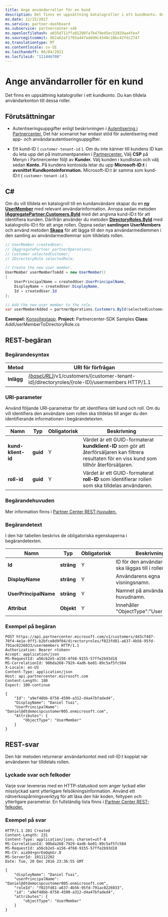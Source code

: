 ```yaml
---
title: Ange användarroller för en kund
description: Det finns en uppsättning katalogroller i ett kundkonto. Du kan tilldela användarkonton till dessa roller.
ms.date: 12/15/2017
ms.service: partner-dashboard
ms.subservice: partnercenter-sdk
ms.openlocfilehash: a035d711ffa91200fa7b479ed5ec53929aa4feaf
ms.sourcegitcommit: 0b2a62af1765a447addd9c4340c28bc42fdc2747
ms.translationtype: MT
ms.contentlocale: sv-SE
ms.lasthandoff: 06/04/2021
ms.locfileid: "111446708"
---
```

# <a name="set-user-roles-for-a-customer"></a>Ange användarroller för en kund

Det finns en uppsättning katalogroller i ett kundkonto. Du kan tilldela användarkonton till dessa roller.

## <a name="prerequisites"></a>Förutsättningar

- Autentiseringsuppgifter enligt beskrivningen i [Autentisering i Partnercenter.](partner-center-authentication.md) Det här scenariot har endast stöd för autentisering med app- och användarautentiseringsuppgifter.

- Ett kund-ID ( `customer-tenant-id` ). Om du inte känner till kundens ID kan du leta upp det på instrumentpanelen i [Partnercenter.](https://partner.microsoft.com/dashboard) Välj **CSP** på Menyn i Partnercenter följt av **Kunder.** Välj kunden i kundlistan och välj sedan **Konto.** På kundens kontosida letar du upp **Microsoft-ID:t** i **avsnittet Kundkontoinformation.** Microsoft-ID:t är samma som kund-ID:t ( `customer-tenant-id` ).

## <a name="c"></a>C\#

Om du vill tilldela en katalogroll till en kundanvändare skapar du en [**ny UserMember**](/dotnet/api/microsoft.store.partnercenter.models.roles.usermember) med relevant användarinformation. Anropa sedan metoden [**IAggregatePartner.Customers.ById**](/dotnet/api/microsoft.store.partnercenter.customers.icustomercollection.byid) med det angivna kund-ID:t för att identifiera kunden. Därifrån använder du metoden [**DirectoryRoles.ById**](/dotnet/api/microsoft.store.partnercenter.customerdirectoryroles.idirectoryrolecollection.byid) med katalogrolls-ID:t för att ange rollen. Öppna sedan **samlingen UserMembers** och använd metoden [**Skapa**](/dotnet/api/microsoft.store.partnercenter.customerdirectoryroles.iusermembercollection.create) för att lägga till den nya användarmedlemmen i den samling av användarmedlemmar som tilldelats rollen.

``` csharp
// UserMember createdUser;
// IAggregatePartner partnerOperations;
// Customer selectedCustomer;
// IDirectoryRole selectedRole;

// Create the new user member.
UserMember userMemberToAdd = new UserMember()
{
    UserPrincipalName = createdUser.UserPrincipalName,
    DisplayName = createdUser.DisplayName,
    Id = createdUser.Id
};

// Add the new user member to the role.
var userMemberAdded = partnerOperations.Customers.ById(selectedCustomer.Id).DirectoryRoles.ById(selectedRole.Id).UserMembers.Create(userMemberToAdd);
```

**Exempel:** [Konsoltestapp](console-test-app.md). **Project:** Partnercenter-SDK Samples **Class**: AddUserMemberToDirectoryRole.cs

## <a name="rest-request"></a>REST-begäran

### <a name="request-syntax"></a>Begärandesyntax

| Metod   | URI för förfrågan                                                                                                                 |
|----------|-----------------------------------------------------------------------------------------------------------------------------|
| **Inlägg** | [*{baseURL}*](partner-center-rest-urls.md)/v1/customers/{customer-tenant-id}/directoryroles/{role-ID}/usermembers HTTP/1.1 |

### <a name="uri-parameter"></a>URI-parameter

Använd följande URI-parametrar för att identifiera rätt kund och roll. Om du vill identifiera den användare som rollen ska tilldelas till anger du den identifierande informationen i begärandetexten.

| Namn                   | Typ     | Obligatorisk | Beskrivning                                                                                                                                            |
|------------------------|----------|----------|--------------------------------------------------------------------------------------------------------------------------------------------------------|
| **kund-klient-id** | **guid** | Y        | Värdet är ett GUID-formaterat **kundklient-ID** som gör att återförsäljaren kan filtrera resultaten för en viss kund som tillhör återförsäljaren. |
| **roll-id**            | **guid** | Y        | Värdet är ett GUID-formaterat **roll-ID** som identifierar rollen som ska tilldelas användaren.                                                              |

### <a name="request-headers"></a>Begärandehuvuden

Mer information finns i [Partner Center REST-huvuden.](headers.md)

### <a name="request-body"></a>Begärandetext

I den här tabellen beskrivs de obligatoriska egenskaperna i begärandetexten.

| Namn                  | Typ       | Obligatorisk | Beskrivning                            |
|-----------------------|------------|----------|----------------------------------------|
| **Id**                | **sträng** | Y        | ID för den användare som ska läggas till i rollen. |
| **DisplayName**       | **sträng** | Y        | Användarens egna visningsnamn. |
| **UserPrincipalName** | **sträng** | Y        | Namnet på användarens huvudnamn.        |
| **Attribut**        | **Objekt** | Y        | Innehåller "ObjectType":"UserMember"     |

### <a name="request-example"></a>Exempel på begäran

```http
POST https://api.partnercenter.microsoft.com/v1/customers/4d3cf487-70f4-4e1e-9ff1-b2bfce8d9f04/directoryroles/f023fd81-a637-4b56-95fd-791ac0226033/usermembers HTTP/1.1
Authorization: Bearer <token>
Accept: application/json
MS-RequestId: a56cb2e5-a156-4f68-9155-57ffe2b93d18
MS-CorrelationId: 90bda268-7929-4ad6-be01-89c5af5fc504
X-Locale: en-US
Content-Type: application/json
Host: api.partnercenter.microsoft.com
Content-Length: 180
Expect: 100-continue

{
    "Id": "a9ef48bb-8758-4590-a312-d4a47bfaded4",
    "DisplayName": "Daniel Tsai",
    "UserPrincipalName": "Daniel@dtdemocspcustomer005.onmicrosoft.com",
    "Attributes": {
        "ObjectType": "UserMember"
    }
}
```

## <a name="rest-response"></a>REST-svar

Den här metoden returnerar användarkontot med roll-ID:t kopplat när användaren har tilldelats rollen.

### <a name="response-success-and-error-codes"></a>Lyckade svar och felkoder

Varje svar levereras med en HTTP-statuskod som anger lyckad eller misslyckad samt ytterligare felsökningsinformation. Använd ett nätverksspårningsverktyg för att läsa den här koden, feltypen och ytterligare parametrar. En fullständig lista finns i [Partner Center REST-felkoder.](error-codes.md)

### <a name="response-example"></a>Exempel på svar

```http
HTTP/1.1 201 Created
Content-Length: 231
Content-Type: application/json; charset=utf-8
MS-CorrelationId: 90bda268-7929-4ad6-be01-89c5af5fc504
MS-RequestId: a56cb2e5-a156-4f68-9155-57ffe2b93d18
MS-CV: aia94+gnrEeQqkGr.0
MS-ServerId: 101112202
Date: Tue, 20 Dec 2016 23:36:55 GMT

{
    "displayName": "Daniel Tsai",
    "userPrincipalName": "Daniel@dtdemocspcustomer005.onmicrosoft.com",
    "roleId": "f023fd81-a637-4b56-95fd-791ac0226033",
    "id": "a9ef48bb-8758-4590-a312-d4a47bfaded4",
    "attributes": {
        "objectType": "UserMember"
    }
}
```
